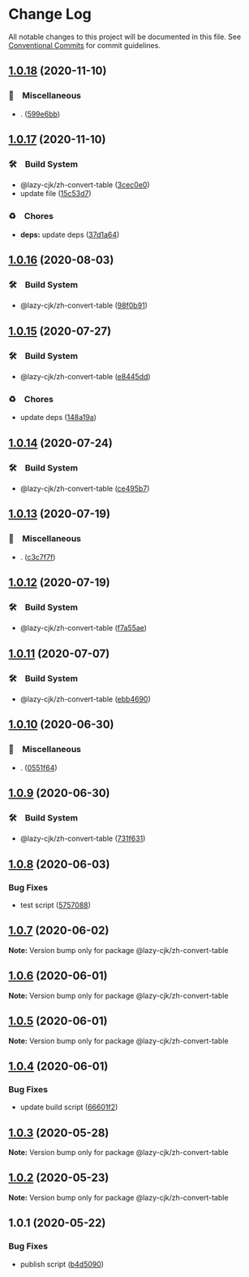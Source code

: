 # Change Log

All notable changes to this project will be documented in this file.
See [Conventional Commits](https://conventionalcommits.org) for commit guidelines.

## [1.0.18](https://github.com/bluelovers/ws-regexp/compare/@lazy-cjk/zh-convert-table@1.0.17...@lazy-cjk/zh-convert-table@1.0.18) (2020-11-10)


### 🔖　Miscellaneous

* . ([599e6bb](https://github.com/bluelovers/ws-regexp/commit/599e6bb14bb2694b92edc63b005f682e13474697))





## [1.0.17](https://github.com/bluelovers/ws-regexp/compare/@lazy-cjk/zh-convert-table@1.0.16...@lazy-cjk/zh-convert-table@1.0.17) (2020-11-10)


### 🛠　Build System

* @lazy-cjk/zh-convert-table ([3cec0e0](https://github.com/bluelovers/ws-regexp/commit/3cec0e0149b98f35a2643a0a9fda20808e0147a0))
* update file ([15c53d7](https://github.com/bluelovers/ws-regexp/commit/15c53d73b2214e1018db7da3193955570710b0f8))


### ♻️　Chores

* **deps:** update deps ([37d1a64](https://github.com/bluelovers/ws-regexp/commit/37d1a64a224cce19d5a738d1f64f45c60f8af31a))





## [1.0.16](https://github.com/bluelovers/ws-regexp/compare/@lazy-cjk/zh-convert-table@1.0.15...@lazy-cjk/zh-convert-table@1.0.16) (2020-08-03)


### 🛠　Build System

* @lazy-cjk/zh-convert-table ([98f0b91](https://github.com/bluelovers/ws-regexp/commit/98f0b915a34f3e522eaafdac77b1023afc2d548e))





## [1.0.15](https://github.com/bluelovers/ws-regexp/compare/@lazy-cjk/zh-convert-table@1.0.14...@lazy-cjk/zh-convert-table@1.0.15) (2020-07-27)


### 🛠　Build System

* @lazy-cjk/zh-convert-table ([e8445dd](https://github.com/bluelovers/ws-regexp/commit/e8445dd3e6e4802ba3d79a232d6d63c95b4f5dd3))


### ♻️　Chores

* update deps ([148a19a](https://github.com/bluelovers/ws-regexp/commit/148a19aa80c8d55d7dd28d403e81acd939cc3c7e))





## [1.0.14](https://github.com/bluelovers/ws-regexp/compare/@lazy-cjk/zh-convert-table@1.0.13...@lazy-cjk/zh-convert-table@1.0.14) (2020-07-24)


### 🛠　Build System

* @lazy-cjk/zh-convert-table ([ce495b7](https://github.com/bluelovers/ws-regexp/commit/ce495b717f916b2d3de7a7fddba2ce50fe1c0eaf))





## [1.0.13](https://github.com/bluelovers/ws-regexp/compare/@lazy-cjk/zh-convert-table@1.0.12...@lazy-cjk/zh-convert-table@1.0.13) (2020-07-19)


### 🔖　Miscellaneous

* . ([c3c7f7f](https://github.com/bluelovers/ws-regexp/commit/c3c7f7fc30adc9cd3fc116cc5cf11a0cc0911e16))





## [1.0.12](https://github.com/bluelovers/ws-regexp/compare/@lazy-cjk/zh-convert-table@1.0.11...@lazy-cjk/zh-convert-table@1.0.12) (2020-07-19)


### 🛠　Build System

* @lazy-cjk/zh-convert-table ([f7a55ae](https://github.com/bluelovers/ws-regexp/commit/f7a55ae0755c1aaeb2af6da7797b1ec3b8d1e4cd))





## [1.0.11](https://github.com/bluelovers/ws-regexp/compare/@lazy-cjk/zh-convert-table@1.0.10...@lazy-cjk/zh-convert-table@1.0.11) (2020-07-07)


### 🛠　Build System

* @lazy-cjk/zh-convert-table ([ebb4690](https://github.com/bluelovers/ws-regexp/commit/ebb469036054c6ad9e59d4c6c310533454a7bdb7))





## [1.0.10](https://github.com/bluelovers/ws-regexp/compare/@lazy-cjk/zh-convert-table@1.0.9...@lazy-cjk/zh-convert-table@1.0.10) (2020-06-30)


### 🔖　Miscellaneous

* . ([0551f64](https://github.com/bluelovers/ws-regexp/commit/0551f64ad78a7c512f503f2c11ab5e0973af7a1f))





## [1.0.9](https://github.com/bluelovers/ws-regexp/compare/@lazy-cjk/zh-convert-table@1.0.8...@lazy-cjk/zh-convert-table@1.0.9) (2020-06-30)


### 🛠　Build System

* @lazy-cjk/zh-convert-table ([731f631](https://github.com/bluelovers/ws-regexp/commit/731f63157d188ec8a1a8e48174d6700378361e37))





## [1.0.8](https://github.com/bluelovers/ws-regexp/compare/@lazy-cjk/zh-convert-table@1.0.7...@lazy-cjk/zh-convert-table@1.0.8) (2020-06-03)


### Bug Fixes

* test script ([5757088](https://github.com/bluelovers/ws-regexp/commit/5757088c39c2fac8e63562b1e63ca93f5a925565))





## [1.0.7](https://github.com/bluelovers/ws-regexp/compare/@lazy-cjk/zh-convert-table@1.0.6...@lazy-cjk/zh-convert-table@1.0.7) (2020-06-02)

**Note:** Version bump only for package @lazy-cjk/zh-convert-table





## [1.0.6](https://github.com/bluelovers/ws-regexp/compare/@lazy-cjk/zh-convert-table@1.0.5...@lazy-cjk/zh-convert-table@1.0.6) (2020-06-01)

**Note:** Version bump only for package @lazy-cjk/zh-convert-table





## [1.0.5](https://github.com/bluelovers/ws-regexp/compare/@lazy-cjk/zh-convert-table@1.0.4...@lazy-cjk/zh-convert-table@1.0.5) (2020-06-01)

**Note:** Version bump only for package @lazy-cjk/zh-convert-table





## [1.0.4](https://github.com/bluelovers/ws-regexp/compare/@lazy-cjk/zh-convert-table@1.0.3...@lazy-cjk/zh-convert-table@1.0.4) (2020-06-01)


### Bug Fixes

* update build script ([66601f2](https://github.com/bluelovers/ws-regexp/commit/66601f232b791450182086dd2da8f731144b0661))





## [1.0.3](https://github.com/bluelovers/ws-regexp/compare/@lazy-cjk/zh-convert-table@1.0.2...@lazy-cjk/zh-convert-table@1.0.3) (2020-05-28)

**Note:** Version bump only for package @lazy-cjk/zh-convert-table





## [1.0.2](https://github.com/bluelovers/ws-regexp/compare/@lazy-cjk/zh-convert-table@1.0.1...@lazy-cjk/zh-convert-table@1.0.2) (2020-05-23)

**Note:** Version bump only for package @lazy-cjk/zh-convert-table





## 1.0.1 (2020-05-22)


### Bug Fixes

* publish script ([b4d5090](https://github.com/bluelovers/ws-regexp/commit/b4d5090381ea5eb48635f497f925119394194c44))
